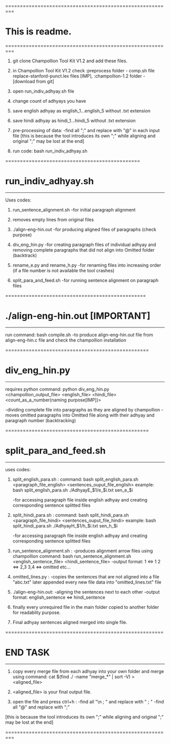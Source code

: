 =========================================================
# This is readme.
=========================================================

1. git clone Champollion Tool Kit V1.2 and add these files.

2. in Champollion Tool Kit V1.2 check
:preprocess folder - comp.sh file replace-stanford-punct.lex files [IMP],
:champollion-1.2 folder - [download from git]

3. open run_indiv_adhyay.sh file

4. change count of adhyays you have

5. save english adhyay as english_1...english_5 without .txt extension

6. save hindi adhyay as hindi_1...hindi_5 without .txt extension

7. pre-processing of data: 
	-find all ";" and replace with "@" in each input file
[this is because the tool introduces its own ";" while aligning and original ";" may be lost at the end]

8. run code:
		bash run_indiv_adhyay.sh

==============================================
# run_indiv_adhyay.sh
----------------------------------------------

Uses codes:
1. run_sentence_alignment.sh
-for initial paragraph alignment

2. removes empty lines from original files

3. ./align-eng-hin.out
-for producing aligned files of paragraphs (check purpose)

4. div_eng_hin.py
-for creating paragraph files of individual adhyay and removing complete paragraphs that did not align into Omitted folder (backtrack)

5. rename_e.py and rename_h.py
-for renaming files into increasing order
(if a file number is not available the tool crashes)

6. split_para_and_feed.sh
-for running sentence alignment on paragraph files

================================================
# ./align-eng-hin.out  [IMPORTANT]
------------------------------------------------

run command:
	bash compile.sh
-to produce align-eng-hin.out file from align-eng-hin.c file and check the champollion installation

=================================================
# div_eng_hin.py
-------------------------------------------------

requires python
command: python div_eng_hin.py <champollion_output_file> <english_file> <hindi_file> <count_as_a_number(naming purpose[IMP])>

-dividing complete file into paragraphs as they are aligned by champollion
-moves omitted paragraphs into Omitted file along with their adhyay and paragraph number (backtracking)

=================================================
# split_para_and_feed.sh
-------------------------------------------------

uses codes:

1. split_english_para.sh :
	command: bash split_english_para.sh <paragraph_file_english> <sentences_ouput_file_english>
	example: bash split_english_para.sh ./AdhyayE_$1/e_$i.txt sen_e_$i

	-for accessing paragraph file inside english adhyay and creating corresponding sentence splitted files

2. split_hindi_para.sh :
	command: bash split_hindi_para.sh <paragraph_file_hindi> <sentences_ouput_file_hindi>
	example: bash split_hindi_para.sh ./AdhyayH_$1/h_$i.txt sen_h_$i

	-for accessing paragraph file inside english adhyay and creating corresponding sentence splitted files

3. run_sentence_alignment.sh :
	-produces alignment arrow files using champollion
	command: bash run_sentence_alignment.sh <english_sentence_file> <hindi_sentence_file>
	-output format:
1 <=> 1
2 <=> 2,3
3,4 <=> omitted
etc...

4. omitted_lines.py :
	-copies the sentences that are not aligned into a file "abc.txt" later appended every new file data into "omitted_lines.txt" file

5. ./align-eng-hin.out:
	-aligning the sentences next to each other
	-output format: english_sentence <=> hindi_sentence

6. finally every unrequired file in the main folder copied to another folder for readablity purpose.

7. Final adhyay sentences aligned merged into single file.

======================================================
# END TASK
-----------------------------------------------------

1. copy every merge file from each adhyay into your own folder and merge using command: 
	cat $(find ./ -name "merge_*" | sort -V) >  <aligned_file>

2. <aligned_file> is your final output file.

3. open the file and press ctrl+h :
	-find all "\n ; " and replace with " ; "
	-find all "@" and replace with ";"

[this is because the tool introduces its own ";" while aligning and original ";" may be lost at the end]

=========================================================
